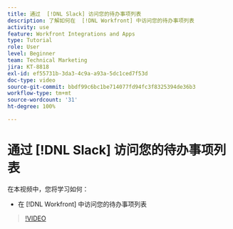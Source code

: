 ```yaml
---
title: 通过  [!DNL Slack] 访问您的待办事项列表
description: 了解如何在  [!DNL Workfront] 中访问您的待办事项列表
activity: use
feature: Workfront Integrations and Apps
type: Tutorial
role: User
level: Beginner
team: Technical Marketing
jira: KT-8818
exl-id: ef55731b-3da3-4c9a-a93a-5dc1ced7f53d
doc-type: video
source-git-commit: bbdf99c6bc1be714077fd94fc3f8325394de36b3
workflow-type: tm+mt
source-wordcount: '31'
ht-degree: 100%

---
```


# 通过 [!DNL Slack] 访问您的待办事项列表

在本视频中，您将学习如何：

* 在 [!DNL Workfront] 中访问您的待办事项列表

>[!VIDEO](https://video.tv.adobe.com/v/3437930/?quality=12&learn=on&enablevpops=1&captions=chi_hans)
